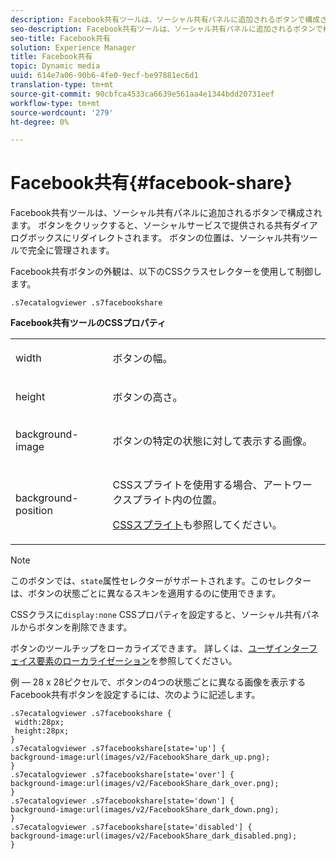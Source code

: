```yaml
---
description: Facebook共有ツールは、ソーシャル共有パネルに追加されるボタンで構成されます。 ボタンをクリックすると、ソーシャルサービスで提供される共有ダイアログボックスにリダイレクトされます。 ボタンの位置は、ソーシャル共有ツールで完全に管理されます。
seo-description: Facebook共有ツールは、ソーシャル共有パネルに追加されるボタンで構成されます。 ボタンをクリックすると、ソーシャルサービスで提供される共有ダイアログボックスにリダイレクトされます。 ボタンの位置は、ソーシャル共有ツールで完全に管理されます。
seo-title: Facebook共有
solution: Experience Manager
title: Facebook共有
topic: Dynamic media
uuid: 614e7a06-90b6-4fe0-9ecf-be97881ec6d1
translation-type: tm+mt
source-git-commit: 90cbfca4533ca6639e561aa4e1344bdd20731eef
workflow-type: tm+mt
source-wordcount: '279'
ht-degree: 0%

---
```



# Facebook共有{#facebook-share}

Facebook共有ツールは、ソーシャル共有パネルに追加されるボタンで構成されます。 ボタンをクリックすると、ソーシャルサービスで提供される共有ダイアログボックスにリダイレクトされます。 ボタンの位置は、ソーシャル共有ツールで完全に管理されます。

<!--<a id="section_ADDF98E91AF24F618289D1682A5FB13A"></a>-->

Facebook共有ボタンの外観は、以下のCSSクラスセレクターを使用して制御します。

```
.s7ecatalogviewer .s7facebookshare
```

**Facebook共有ツールのCSSプロパティ**

<table id="table_C48C56E696304C9BAFEE71BA9EA9A174"> 
 <tbody> 
  <tr> 
   <td colname="col1"> <p> <span class="codeph"> width </span> </p> </td> 
   <td colname="col2"> <p>ボタンの幅。 </p> </td> 
  </tr> 
  <tr> 
   <td colname="col1"> <p> <span class="codeph"> height </span> </p> </td> 
   <td colname="col2"> <p>ボタンの高さ。 </p> </td> 
  </tr> 
  <tr> 
   <td colname="col1"> <p> <span class="codeph"> background-image  </span> </p> </td> 
   <td colname="col2"> <p> ボタンの特定の状態に対して表示する画像。 </p> </td> 
  </tr> 
  <tr> 
   <td colname="col1"> <p> <span class="codeph"> background-position  </span> </p> </td> 
   <td colname="col2"> <p> CSSスプライトを使用する場合、アートワークスプライト内の位置。 </p> <p><a href="../../../c-html5-s7-aem-asset-viewers/c-html5-20-ecatalog-viewer-about/c-html5-20-ecatalog-viewer-customizingviewer/c-html5-20-ecatalog-viewer-customizingviewer.md#section-9d570f95eb2443aca74c1b02f6e89aff" format="dita" scope="local"> CSSスプライト</a>も参照してください。 </p> </td> 
  </tr> 
 </tbody> 
</table>

>[!NOTE]
>
>このボタンでは、`state`属性セレクターがサポートされます。このセレクターは、ボタンの状態ごとに異なるスキンを適用するのに使用できます。

CSSクラスに`display:none` CSSプロパティを設定すると、ソーシャル共有パネルからボタンを削除できます。

ボタンのツールチップをローカライズできます。 詳しくは、[ユーザインターフェイス要素のローカライゼーション](../../../c-html5-s7-aem-asset-viewers/c-html5-20-ecatalog-viewer-about/c-html5-20-ecatalog-viewer-localization.md#concept-cbfc39344c494eb7b9f6a272cff0cc74)を参照してください。

例 — 28 x 28ピクセルで、ボタンの4つの状態ごとに異なる画像を表示するFacebook共有ボタンを設定するには、次のように記述します。

```
.s7ecatalogviewer .s7facebookshare { 
 width:28px; 
 height:28px; 
} 
.s7ecatalogviewer .s7facebookshare[state='up'] { 
background-image:url(images/v2/FacebookShare_dark_up.png); 
} 
.s7ecatalogviewer .s7facebookshare[state='over'] { 
background-image:url(images/v2/FacebookShare_dark_over.png); 
} 
.s7ecatalogviewer .s7facebookshare[state='down'] { 
background-image:url(images/v2/FacebookShare_dark_down.png); 
} 
.s7ecatalogviewer .s7facebookshare[state='disabled'] { 
background-image:url(images/v2/FacebookShare_dark_disabled.png); 
}
```

